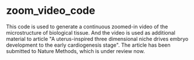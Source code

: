 # zoom_video_code

This code is used to generate a continuous zoomed-in video of the microstructure of biological tissue. And the video is used as additional material to article "A uterus-inspired three dimensional niche drives embryo development to the early cardiogenesis stage". The article has been submitted to Nature Methods, which is under review now.
